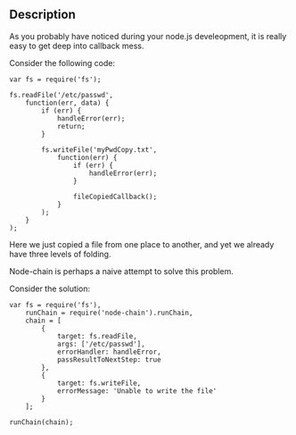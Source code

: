 ## Description

As you probably have noticed during your node.js develeopment, it is really easy to get deep into callback mess.

Consider the following code:


    var fs = require('fs');

    fs.readFile('/etc/passwd',
        function(err, data) {
            if (err) {
                handleError(err);
                return;
            }

            fs.writeFile('myPwdCopy.txt',
                function(err) {
                    if (err) {
                        handleError(err);
                    }

                    fileCopiedCallback();
                }
            );
        }
    );

Here we just copied a file from one place to another, and yet we already have three levels of folding.

Node-chain is perhaps a naive attempt to solve this problem.

Consider the solution:


    var fs = require('fs'),
        runChain = require('node-chain').runChain,
        chain = [
            {
                target: fs.readFile,
                args: ['/etc/passwd'],
                errorHandler: handleError,
                passResultToNextStep: true
            },
            {
                target: fs.writeFile,
                errorMessage: 'Unable to write the file'
            }
        ];

    runChain(chain);
